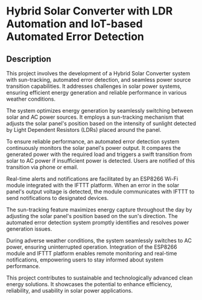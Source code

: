 # Hybrid Solar Converter with LDR Automation and IoT-based Automated Error Detection

## Description
This project involves the development of a Hybrid Solar Converter system with sun-tracking, automated error detection, and seamless power source transition capabilities. It addresses challenges in solar power systems, ensuring efficient energy generation and reliable performance in various weather conditions.

The system optimizes energy generation by seamlessly switching between solar and AC power sources. It employs a sun-tracking mechanism that adjusts the solar panel's position based on the intensity of sunlight detected by Light Dependent Resistors (LDRs) placed around the panel.

To ensure reliable performance, an automated error detection system continuously monitors the solar panel's power output. It compares the generated power with the required load and triggers a swift transition from solar to AC power if insufficient power is detected. Users are notified of this transition via phone or email.

Real-time alerts and notifications are facilitated by an ESP8266 Wi-Fi module integrated with the IFTTT platform. When an error in the solar panel's output voltage is detected, the module communicates with IFTTT to send notifications to designated devices.

The sun-tracking feature maximizes energy capture throughout the day by adjusting the solar panel's position based on the sun's direction. The automated error detection system promptly identifies and resolves power generation issues.

During adverse weather conditions, the system seamlessly switches to AC power, ensuring uninterrupted operation. Integration of the ESP8266 module and IFTTT platform enables remote monitoring and real-time notifications, empowering users to stay informed about system performance.

This project contributes to sustainable and technologically advanced clean energy solutions. It showcases the potential to enhance efficiency, reliability, and usability in solar power applications.
